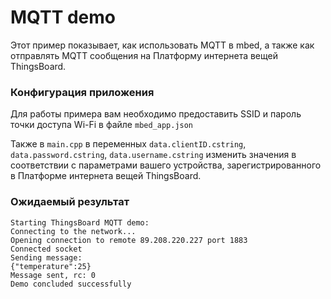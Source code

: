 
# MQTT demo

Этот пример показывает, как использовать MQTT в mbed, а также как отправлять MQTT сообщения на Платформу интернета вещей ThingsBoard.

### Конфигурация приложения

Для работы примера вам необходимо предоставить SSID и пароль точки доступа Wi-Fi в файле `mbed_app.json`

Также в `main.cpp` в переменных `data.clientID.cstring`, `data.password.cstring`, `data.username.cstring` изменить значения в соответствии с параметрами вашего устройства, зарегистрированного в Платформе интернета вещей ThingsBoard.

### Ожидаемый результат

```
Starting ThingsBoard MQTT demo:
Connecting to the network...
Opening connection to remote 89.208.220.227 port 1883
Connected socket
Sending message: 
{"temperature":25}
Message sent, rc: 0
Demo concluded successfully
```
